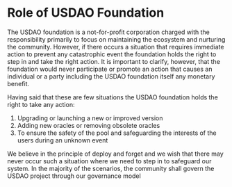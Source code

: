 # Role of USDAO Foundation

The USDAO foundation is a not-for-profit corporation charged with the responsibility primarily to focus on maintaining the ecosystem and nurturing the community. However, if there occurs a situation that requires immediate action to prevent any catastrophic event the foundation holds the right to step in and take the right action. It is important to clarify, however, that the foundation would never participate or promote an action that causes an individual or a party including the USDAO foundation itself any monetary benefit.

Having said that these are few situations the USDAO foundation holds the right to take any action:

1. Upgrading or launching a new or improved version 
2. Adding new oracles or removing obsolete oracles
3. To ensure the safety of the pool and safeguarding the interests of the users during an unknown event

  
We believe in the principle of deploy and forget and we wish that there may never occur such a situation where we need to step in to safeguard our system. In the majority of the scenarios, the community shall govern the USDAO project through our governance model

